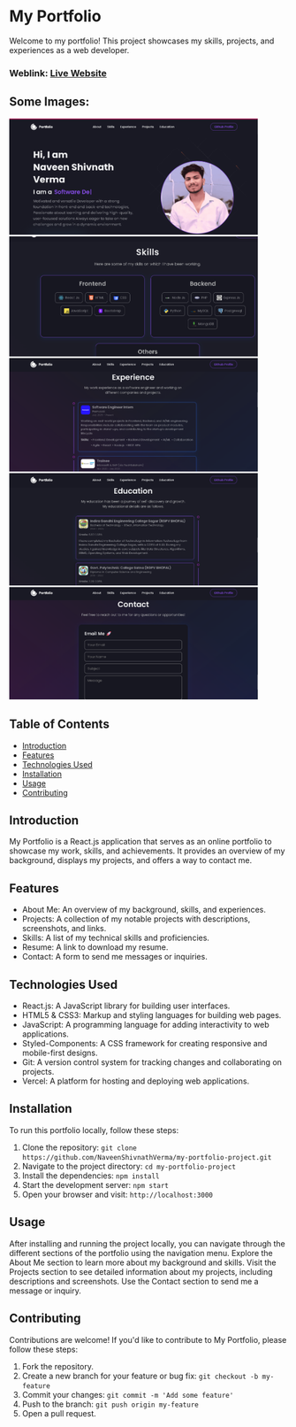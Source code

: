 # My Portfolio
Welcome to my portfolio! This project showcases my skills, projects, and experiences as a web developer.

### Weblink: [Live Website](https://my-portfolio-project-psi-ten.vercel.app)
## Some Images:
<img width="450px" src="https://github.com/NaveenShivnathVerma/my-portfolio-project/blob/main/assets/image1.png"/>
<img width="450px" src="https://github.com/NaveenShivnathVerma/my-portfolio-project/blob/main/assets/image2.png"/>
<img width="450px" src="https://github.com/NaveenShivnathVerma/my-portfolio-project/blob/main/assets/image3.png"/>
<img width="450px" src="https://github.com/NaveenShivnathVerma/my-portfolio-project/blob/main/assets/image4.png"/>
<img width="450px" src="https://github.com/NaveenShivnathVerma/my-portfolio-project/blob/main/assets/image5.png"/>

## Table of Contents
- [Introduction](#introduction)
- [Features](#features)
- [Technologies Used](#technologies-used)
- [Installation](#installation)
- [Usage](#usage)
- [Contributing](#contributing)

## Introduction
My Portfolio is a React.js application that serves as an online portfolio to showcase my work, skills, and achievements. It provides an overview of my background, displays my projects, and offers a way to contact me.

## Features
- About Me: An overview of my background, skills, and experiences.
- Projects: A collection of my notable projects with descriptions, screenshots, and links.
- Skills: A list of my technical skills and proficiencies.
- Resume: A link to download my resume.
- Contact: A form to send me messages or inquiries.

## Technologies Used
- React.js: A JavaScript library for building user interfaces.
- HTML5 & CSS3: Markup and styling languages for building web pages.
- JavaScript: A programming language for adding interactivity to web applications.
- Styled-Components: A CSS framework for creating responsive and mobile-first designs.
- Git: A version control system for tracking changes and collaborating on projects.
- Vercel: A platform for hosting and deploying web applications.

## Installation
To run this portfolio locally, follow these steps:

1. Clone the repository: `git clone https://github.com/NaveenShivnathVerma/my-portfolio-project.git`
2. Navigate to the project directory: `cd my-portfolio-project`
3. Install the dependencies: `npm install`
4. Start the development server: `npm start`
5. Open your browser and visit: `http://localhost:3000`

## Usage
After installing and running the project locally, you can navigate through the different sections of the portfolio using the navigation menu. Explore the About Me section to learn more about my background and skills. Visit the Projects section to see detailed information about my projects, including descriptions and screenshots. Use the Contact section to send me a message or inquiry.

## Contributing
Contributions are welcome! If you'd like to contribute to My Portfolio, please follow these steps:

1. Fork the repository.
2. Create a new branch for your feature or bug fix: `git checkout -b my-feature`
3. Commit your changes: `git commit -m 'Add some feature'`
4. Push to the branch: `git push origin my-feature`
5. Open a pull request.
